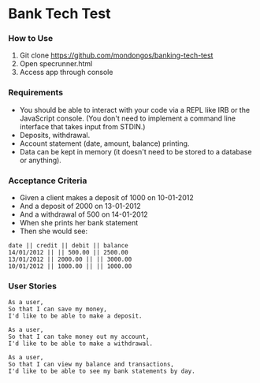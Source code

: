 # Bank Tech Test

### How to Use
1. Git clone https://github.com/mondongos/banking-tech-test
2. Open specrunner.html
3. Access app through console

### Requirements
* You should be able to interact with your code via a REPL like IRB or the JavaScript console. (You don't need to implement a command line interface that takes input from STDIN.)
* Deposits, withdrawal.
* Account statement (date, amount, balance) printing.
* Data can be kept in memory (it doesn't need to be stored to a database or anything).

### Acceptance Criteria
* Given a client makes a deposit of 1000 on 10-01-2012
* And a deposit of 2000 on 13-01-2012
* And a withdrawal of 500 on 14-01-2012
* When she prints her bank statement
* Then she would see:
```
date || credit || debit || balance
14/01/2012 || || 500.00 || 2500.00
13/01/2012 || 2000.00 || || 3000.00
10/01/2012 || 1000.00 || || 1000.00
```

### User Stories

```
As a user,
So that I can save my money,
I'd like to be able to make a deposit.
```

```
As a user,
So that I can take money out my account,
I'd like to be able to make a withdrawal.
```

```
As a user,
So that I can view my balance and transactions,
I'd like to be able to see my bank statements by day.
```
